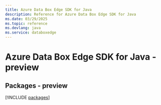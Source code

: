 ```yaml
---
title: Azure Data Box Edge SDK for Java
description: Reference for Azure Data Box Edge SDK for Java
ms.date: 03/29/2025
ms.topic: reference
ms.devlang: java
ms.service: databoxedge
---
```

# Azure Data Box Edge SDK for Java - preview
## Packages - preview
[!INCLUDE [packages](data-box-edge-index.md)]